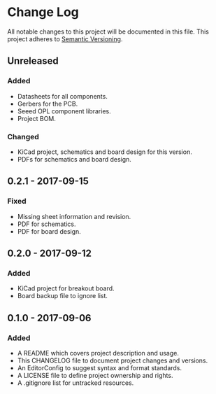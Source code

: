 # Change Log

All notable changes to this project will be documented in this file. This
project adheres to [Semantic Versioning](http://semver.org).

## Unreleased

### Added

  - Datasheets for all components.
  - Gerbers for the PCB.
  - Seeed OPL component libraries.
  - Project BOM.

### Changed

  - KiCad project, schematics and board design for this version.
  - PDFs for schematics and board design.

## 0.2.1 - 2017-09-15

### Fixed

  - Missing sheet information and revision.
  - PDF for schematics.
  - PDF for board design.

## 0.2.0 - 2017-09-12

### Added

  - KiCad project for breakout board.
  - Board backup file to ignore list.

## 0.1.0 - 2017-09-06

### Added

  - A README which covers project description and usage.
  - This CHANGELOG file to document project changes and versions.
  - An EditorConfig to suggest syntax and format standards.
  - A LICENSE file to define project ownership and rights.
  - A .gitignore list for untracked resources.
